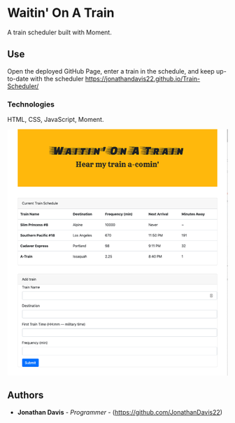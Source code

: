 # Waitin' On A Train

A train scheduler built with Moment.

## Use

Open the deployed GitHub Page, enter a train in the schedule, and keep up-to-date with the scheduler 
https://jonathandavis22.github.io/Train-Scheduler/

### Technologies

HTML, CSS, JavaScript, Moment.

![Homepage](https://raw.githubusercontent.com/JonathanDavis22/Train-Scheduler/master/screenshot/train.jpg "Homepage")

## Authors

* **Jonathan Davis** - *Programmer* - (https://github.com/JonathanDavis22)
